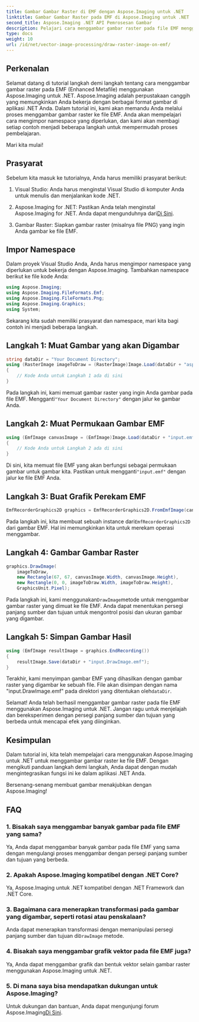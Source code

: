 ```yaml
---
title: Gambar Gambar Raster di EMF dengan Aspose.Imaging untuk .NET
linktitle: Gambar Gambar Raster pada EMF di Aspose.Imaging untuk .NET
second_title: Aspose.Imaging .NET API Pemrosesan Gambar
description: Pelajari cara menggambar gambar raster pada file EMF menggunakan Aspose.Imaging untuk .NET. Ciptakan visual yang menakjubkan dengan mudah.
type: docs
weight: 10
url: /id/net/vector-image-processing/draw-raster-image-on-emf/
---
```


## Perkenalan

Selamat datang di tutorial langkah demi langkah tentang cara menggambar gambar raster pada EMF (Enhanced Metafile) menggunakan Aspose.Imaging untuk .NET. Aspose.Imaging adalah perpustakaan canggih yang memungkinkan Anda bekerja dengan berbagai format gambar di aplikasi .NET Anda. Dalam tutorial ini, kami akan memandu Anda melalui proses menggambar gambar raster ke file EMF. Anda akan mempelajari cara mengimpor namespace yang diperlukan, dan kami akan membagi setiap contoh menjadi beberapa langkah untuk mempermudah proses pembelajaran.

Mari kita mulai!

## Prasyarat

Sebelum kita masuk ke tutorialnya, Anda harus memiliki prasyarat berikut:

1. Visual Studio: Anda harus menginstal Visual Studio di komputer Anda untuk menulis dan menjalankan kode .NET.

2.  Aspose.Imaging for .NET: Pastikan Anda telah menginstal Aspose.Imaging for .NET. Anda dapat mengunduhnya dari[Di Sini](https://releases.aspose.com/imaging/net/).

3. Gambar Raster: Siapkan gambar raster (misalnya file PNG) yang ingin Anda gambar ke file EMF.

## Impor Namespace

Dalam proyek Visual Studio Anda, Anda harus mengimpor namespace yang diperlukan untuk bekerja dengan Aspose.Imaging. Tambahkan namespace berikut ke file kode Anda:

```csharp
using Aspose.Imaging;
using Aspose.Imaging.FileFormats.Emf;
using Aspose.Imaging.FileFormats.Png;
using Aspose.Imaging.Graphics;
using System;
```

Sekarang kita sudah memiliki prasyarat dan namespace, mari kita bagi contoh ini menjadi beberapa langkah.

## Langkah 1: Muat Gambar yang akan Digambar

```csharp
string dataDir = "Your Document Directory";
using (RasterImage imageToDraw = (RasterImage)Image.Load(dataDir + "asposenet_220_src01.png"))
{
    // Kode Anda untuk Langkah 1 ada di sini
}
```

 Pada langkah ini, kami memuat gambar raster yang ingin Anda gambar pada file EMF. Mengganti`"Your Document Directory"` dengan jalur ke gambar Anda.

## Langkah 2: Muat Permukaan Gambar EMF

```csharp
using (EmfImage canvasImage = (EmfImage)Image.Load(dataDir + "input.emf"))
{
    // Kode Anda untuk Langkah 2 ada di sini
}
```

 Di sini, kita memuat file EMF yang akan berfungsi sebagai permukaan gambar untuk gambar kita. Pastikan untuk mengganti`"input.emf"` dengan jalur ke file EMF Anda.

## Langkah 3: Buat Grafik Perekam EMF

```csharp
EmfRecorderGraphics2D graphics = EmfRecorderGraphics2D.FromEmfImage(canvasImage);
```

 Pada langkah ini, kita membuat sebuah instance dari`EmfRecorderGraphics2D` dari gambar EMF. Hal ini memungkinkan kita untuk merekam operasi menggambar.

## Langkah 4: Gambar Gambar Raster

```csharp
graphics.DrawImage(
    imageToDraw,
    new Rectangle(67, 67, canvasImage.Width, canvasImage.Height),
    new Rectangle(0, 0, imageToDraw.Width, imageToDraw.Height),
    GraphicsUnit.Pixel);
```

 Pada langkah ini, kami menggunakan`DrawImage`metode untuk menggambar gambar raster yang dimuat ke file EMF. Anda dapat menentukan persegi panjang sumber dan tujuan untuk mengontrol posisi dan ukuran gambar yang digambar.

## Langkah 5: Simpan Gambar Hasil

```csharp
using (EmfImage resultImage = graphics.EndRecording())
{
    resultImage.Save(dataDir + "input.DrawImage.emf");
}
```

 Terakhir, kami menyimpan gambar EMF yang dihasilkan dengan gambar raster yang digambar ke sebuah file. File akan disimpan dengan nama "input.DrawImage.emf" pada direktori yang ditentukan oleh`dataDir`.

Selamat! Anda telah berhasil menggambar gambar raster pada file EMF menggunakan Aspose.Imaging untuk .NET. Jangan ragu untuk menjelajah dan bereksperimen dengan persegi panjang sumber dan tujuan yang berbeda untuk mencapai efek yang diinginkan.

## Kesimpulan

Dalam tutorial ini, kita telah mempelajari cara menggunakan Aspose.Imaging untuk .NET untuk menggambar gambar raster ke file EMF. Dengan mengikuti panduan langkah demi langkah, Anda dapat dengan mudah mengintegrasikan fungsi ini ke dalam aplikasi .NET Anda.

Bersenang-senang membuat gambar menakjubkan dengan Aspose.Imaging!

## FAQ

### 1. Bisakah saya menggambar banyak gambar pada file EMF yang sama?

Ya, Anda dapat menggambar banyak gambar pada file EMF yang sama dengan mengulangi proses menggambar dengan persegi panjang sumber dan tujuan yang berbeda.

### 2. Apakah Aspose.Imaging kompatibel dengan .NET Core?

Ya, Aspose.Imaging untuk .NET kompatibel dengan .NET Framework dan .NET Core.

### 3. Bagaimana cara menerapkan transformasi pada gambar yang digambar, seperti rotasi atau penskalaan?

 Anda dapat menerapkan transformasi dengan memanipulasi persegi panjang sumber dan tujuan di`DrawImage` metode.

### 4. Bisakah saya menggambar grafik vektor pada file EMF juga?

Ya, Anda dapat menggambar grafik dan bentuk vektor selain gambar raster menggunakan Aspose.Imaging untuk .NET.

### 5. Di mana saya bisa mendapatkan dukungan untuk Aspose.Imaging?

 Untuk dukungan dan bantuan, Anda dapat mengunjungi forum Aspose.Imaging[Di Sini](https://forum.aspose.com/).
